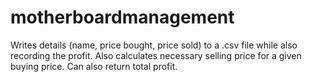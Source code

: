 # motherboardmanagement
Writes details (name, price bought, price sold) to a .csv file while also recording the profit. Also calculates necessary selling price for a given buying price. Can also return total profit.
